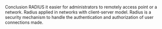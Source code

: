 Conclusion RADIUS it easier for administrators to remotely access point or a network. Radius applied in networks with client-server model. Radius is a security mechanism to handle the authentication and authorization of user connections made.

